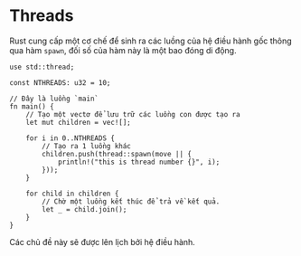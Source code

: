 # Threads

Rust cung cấp một cơ chế để sinh ra các luồng của hệ điều hành gốc thông qua hàm `spawn`, đối số của hàm này là một bao đóng di động.

```rust,editable
use std::thread;

const NTHREADS: u32 = 10;

// Đây là luồng `main`
fn main() {
    // Tạo một vectơ để lưu trữ các luồng con được tạo ra
    let mut children = vec![];

    for i in 0..NTHREADS {
        // Tạo ra 1 luồng khác
        children.push(thread::spawn(move || {
            println!("this is thread number {}", i);
        }));
    }

    for child in children {
        // Chờ một luồng kết thúc để trả về kết quả.
        let _ = child.join();
    }
}
```

Các chủ đề này sẽ được lên lịch bởi hệ điều hành.
